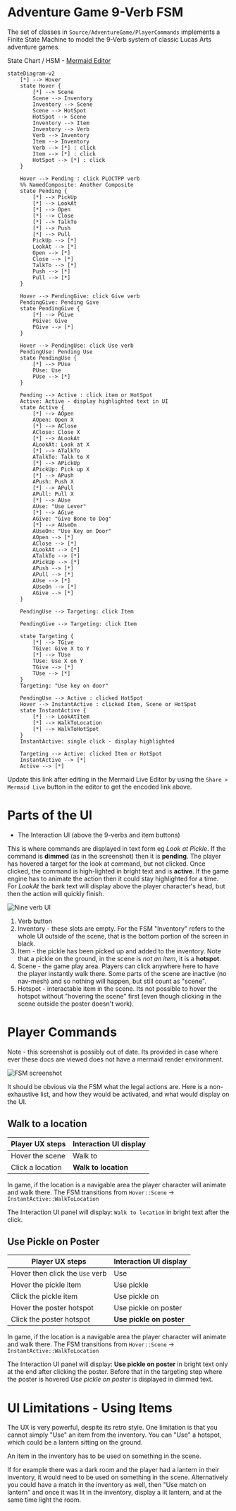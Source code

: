 # Adventure Game 9-Verb FSM

The set of classes in `Source/AdventureGame/PlayerCommands` implements a Finite State Machine
to model the 9-Verb system of classic Lucas Arts adventure games.

State Chart / HSM - [Mermaid Editor]

```mermaid
stateDiagram-v2
    [*] --> Hover
    state Hover {
        [*] --> Scene
        Scene --> Inventory
        Inventory --> Scene
        Scene --> HotSpot
        HotSpot --> Scene
        Inventory --> Item
        Inventory --> Verb
        Verb --> Inventory
        Item --> Inventory
        Verb --> [*] : click
        Item --> [*] : click
        HotSpot --> [*] : click
    }

    Hover --> Pending : click PLOCTPP verb
    %% NamedComposite: Another Composite
    state Pending {
        [*] --> PickUp
        [*] --> LookAt
        [*] --> Open
        [*] --> Close
        [*] --> TalkTo
        [*] --> Push
        [*] --> Pull
        PickUp --> [*]
        LookAt --> [*]
        Open --> [*]
        Close --> [*]
        TalkTo --> [*]
        Push --> [*]
        Pull --> [*]
    }

    Hover --> PendingGive: click Give verb
    PendingGive: Pending Give
    state PendingGive {
        [*] --> PGive
        PGive: Give
        PGive --> [*]
    }

    Hover --> PendingUse: click Use verb
    PendingUse: Pending Use
    state PendingUse {
        [*] --> PUse
        PUse: Use
        PUse --> [*]
    }

    Pending --> Active : click item or HotSpot
    Active: Active - display highlighted text in UI
    state Active {
        [*] --> AOpen
        AOpen: Open X
        [*] --> AClose
        AClose: Close X
        [*] --> ALookAt
        ALookAt: Look at X
        [*] --> ATalkTo
        ATalkTo: Talk to X
        [*] --> APickUp
        APickUp: Pick up X
        [*] --> APush
        APush: Push X
        [*] --> APull
        APull: Pull X
        [*] --> AUse
        AUse: "Use Lever"
        [*] --> AGive
        AGive: "Give Bone to Dog"
        [*] --> AUseOn
        AUseOn: "Use Key on Door"
        AOpen --> [*]
        AClose --> [*]
        ALookAt --> [*]
        ATalkTo --> [*]
        APickUp --> [*]
        APush --> [*]
        APull --> [*]
        AUse --> [*]
        AUseOn --> [*]
        AGive --> [*]
    }

    PendingUse --> Targeting: click Item

    PendingGive --> Targeting: click Item

    state Targeting {
        [*] --> TGive
        TGive: Give X to Y
        [*] --> TUse
        TUse: Use X on Y
        TGive --> [*]
        TUse --> [*]
    } 
    Targeting: "Use key on door"

    PendingUse --> Active : clicked HotSpot
    Hover --> InstantActive : clicked Item, Scene or HotSpot
    state InstantActive {
        [*] --> LookAtItem
        [*] --> WalkToLocation
        [*] --> WalkToHotSpot
    }
    InstantActive: single click - display highlighted

    Targeting --> Active: clicked Item or HotSpot
    InstantActive --> [*]
    Active --> [*]
```

[Mermaid Editor]: https://mermaid.live/edit#pako:eNqNVm1v2jAQ_iuWpX2ZoKKhUPCHSRmVVjQ0kApbu7EPGfEgIrGjxKAyxH-fX_JmfOmGhBI_9-I7393jnPGGhxQTnItA0Ico2GZB0j16a4bk78f7n6jb_YAe-ZFmBtJ6BkBnAzU1nzaU0RrWSy2YsiNlgmenWlhBb1s-cvGUclGLCgCysl1OBU3aZF9p9quWqVVrmNJLm6yyU_kTtImjzR6wBKXNNByFy5qZF3PSSmdBWRixbamHFrP5ZLlYoGOVybt36EuQ0HDCk5TnkaAE-YyLnXRQQc0qlh6BOi7kDqvUxWec733h4vOUMhedxDynLrwM4v2SA5se8h2ExnGNmsDKQ6txE5iLq8BcVAfmwiYwF1eBQWgc22h71T5FR1oWTr03qmZplCVRK6BU2hQqV62vXRpnAPi_8a7yKlz56kar5WWwqxyKVdlBoa6aLbHQjhyoJcxyQyX1N0LlU0YZqVnjmc0WRoeUul0URnkaBye0i7a7WP4FDZGgrwJFDK2mzSQKEyAB3-51vSSmz54B7asZMGtSdCBkcD1iBUB0i6NAgEbXI1UARLc0Ehw0uh7yAiB6yNAhhY2sIdVLYgYE1m4Or14SMziQttUHvm6NNVbtMKPqAsKAid3jvmn8Nda9_pHLK0Tm_sC3oK30PGf2hnNWbvmZnhBn0pZbG_swofgtjOK38ZLfxjV-G8P5MAv5Lg2VycDoHAr_DW5ojLMh72xLhQTKyTO3rMNl_1Y2g1apQLO2tMu7rHkNPavKvgAmVhMtS36R-rKaL1e-gCvAZR9kno1cTIfsTYeERYeAp2WzlGQbi59q2p0yeRpMOOrqvDrFx9A1u5nzsy3PbVe2_S1Uyr7pJpzxTSAiztrk1q4X87C2JSiXOce0KDLIs-UB1fWuz8fO10nUTtEqjo3hDt5mUYjJ7yDOaQcnNEsCtcb6XNZYfgsldI1VBcMg26uyXaRRGrDvnCeYiOwgzTJ-2O4qJ4c0rD-NKzSTdabZhB-YwGTY0z4wOeNXTDzv7uZ-2B8P-7ej_mBwO_I6-CTh_s2dN7z3BsOeNxyOeuNLB__Ru_ZuRr3hwBt4417v1usPxveXv80EPYc

Update this link after editing in the Mermaid Live Editor by using the `Share > Mermaid Live` button in the editor to get the encoded link above.

# Parts of the UI

* The Interaction UI (above the 9-verbs and item buttons)

This is where commands are displayed in text form eg _Look at Pickle_. If the command is **dimmed** (as in the screenshot) then it is **pending**. The player has hovered a target for the look at command, but not clicked. Once clicked, the command is high-lighted in bright text and is **active**. If the game engine has to animate the action then it could stay highlighted for a time. For _LookAt_ the bark text will display above the player character's head, but then the action will quickly finish.

![Nine verb UI](./images/nine-verb-ui.png)

1. Verb button
2. Inventory - these slots are empty. For the FSM "Inventory" refers to the whole UI outside of the scene, that is the bottom portion of the screen in black.
3. Item - the pickle has been picked up and added to the inventory. Note that a pickle on the ground, in the scene is _not an item_, it is a **hotspot**.
4. Scene - the game play area. Players can click anywhere here to have the player instantly walk there. Some parts of the scene are inactive (no nav-mesh) and so nothing will happen, but still count as "scene".
5. Hotspot - interactable item in the scene. Its not possible to hover the hotspot without "hovering the scene" first (even though clicking in the scene outside the poster doesn't work). 

# Player Commands

Note - this screenshot is possibly out of date. Its provided in case where ever these docs are viewed does not have a mermaid render environment.

![FSM screenshot](images/FSM-Screenshot.png)

It should be obvious via the FSM what the legal actions are. Here is a non-exhaustive list, and how they would be activated, and what would display on the UI.

## Walk to a location

|   Player UX steps               |  Interaction UI display   |
| ------------------------------- | ------------------------- |
| Hover the scene                 | Walk to                   |
| Click a location                | **Walk to location**      |

In game, if the location is a navigable area the player character will animate and walk there. The FSM transitions from `Hover::Scene` -> `InstantActive::WalkToLocation`

The Interaction UI panel will display: `Walk to location` in bright text after the click.

## Use Pickle on Poster

|   Player UX steps               |  Interaction UI display   |
| ------------------------------- | ------------------------- |
| Hover then click the `Use` verb | Use                       |
| Hover the pickle item           | Use pickle                |
| Click the pickle item           | Use pickle on             |
| Hover the poster hotspot        | Use pickle on poster      |
| Click the poster hotspot        | **Use pickle on poster**  |

In game, if the location is a navigable area the player character will animate and walk there. The FSM transitions from `Hover::Scene` -> `InstantActive::WalkToLocation`

The Interaction UI panel will display: **Use pickle on poster** in bright text only at the end after clicking the poster. Before that in the targeting step where the poster is hovered _Use pickle on poster_ is displayed in dimmed text.

# UI Limitations - Using Items

The UX is very powerful, despite its retro style. One limitation is that you cannot simply "Use" an item from the inventory. You can "Use" a hotspot, which could be a lantern sitting on the ground.

An item in the inventory has to be used on something in the scene.

If for example there was a dark room and the player had a lantern in their inventory, it would need to be used on something in the scene. Alternatively you could have a match in the inventory as well, 
then "Use match on lantern" and once it was lit in the inventory, display a lit lantern, and at the same time light the room.